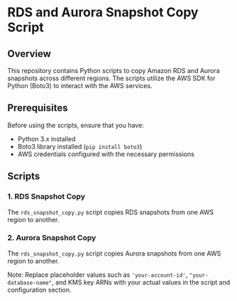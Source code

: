 # RDS and Aurora Snapshot Copy Script

## Overview

This repository contains Python scripts to copy Amazon RDS and Aurora snapshots across different regions. The scripts utilize the AWS SDK for Python (Boto3) to interact with the AWS services.

## Prerequisites

Before using the scripts, ensure that you have:

- Python 3.x installed
- Boto3 library installed (`pip install boto3`)
- AWS credentials configured with the necessary permissions

## Scripts

### 1. RDS Snapshot Copy

The `rds_snapshot_copy.py` script copies RDS snapshots from one AWS region to another.

### 2. Aurora Snapshot Copy

The `rds_snapshot_copy.py` script copies Aurora snapshots from one AWS region to another.

Note: Replace placeholder values such as `'your-account-id'`, `"your-database-name"`, and KMS key ARNs with your actual values in the script and configuration section.
